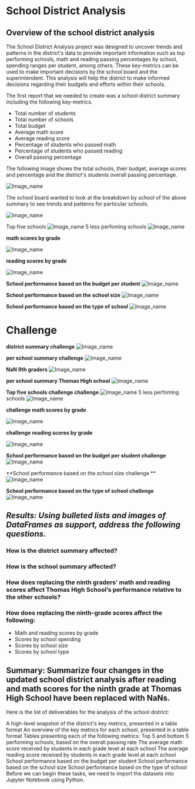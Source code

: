 # School District Analysis


## Overview of the school district analysis
The School District Analysis project was designed to uncover trends and patterns in the district's data to provide important information such as top performing schools, math and reading passing percentages by school, spending ranges per student, among others. These key-metrics can be used to make important decisions by the school board and the superintendent. This analysis will help the district to make informed decisions  regarding their budgets and efforts within their schools.
 
The first report that we needed to create was a school district summary including the following key-metrics. 

- Total number of students
- Total number of schools
- Total budget
- Average math score
- Average reading score
- Percentage of students who passed math
- Percentage of students who passed reading
- Overall passing percentage

The following image shows the total schools, their budget, average scores and percentage and the district's students overall passing percentage.

![Image_name](Images/district_summary_df.png)

The school board wanted to look at the breakdown by school of the above summary to see trends and patterns for particular schools.

![Image_name](Images/per_school_summary_df.png)


Top five schools 
![Image_name](Images/top_schools.png)
5 less perfoming schools 
![Image_name](Images/bottom_schools.png)

**math scores by grade**

![Image_name](Images/math_scores_by_grade.png)

**reading scores by grade**

![Image_name](Images/reading_scores_by_grade.png)

**School performance based on the budget per student**
![Image_name](Images/spending_summary.png)

**School performance based on the school size**
![Image_name](Images/scores_by_school_size.png)

**School performance based on the type of school**
![Image_name](Images/scores_by_school_type.png)



# Challenge

**district summary challenge**
![Image_name](Images/district_summary_challenge.png)



**per school summary challenge**
![Image_name](Images/per_school_summary_challenge.png)

**NaN 9th graders**
![Image_name](Images/NaN_9th_graders.png)

**per school summary Thomas High school**
![Image_name](Images/per_school_summary_ths_challenge.png)

**Top five schools challenge challenge**
![Image_name](Images/top_schools_challenge.png)
5 less perfoming schools 
![Image_name](Images/bottom_schools_challenge.png)

**challenge math scores by grade**

![Image_name](Images/math_scores_by_grade_challenge.png)

**challenge reading scores by grade**

![Image_name](Images/reading_scores_by_grade_challenge.png)

**School performance based on the budget per student challenge**
![Image_name](Images/spending_summary_challenge.png)

**School performance based on the school size challenge **
![Image_name](Images/scores_by_school_size_challenge.png)

**School performance based on the type of school challenge**
![Image_name](Images/scores_by_school_type_challenge.png)


## *Results: Using bulleted lists and images of DataFrames as support, address the following questions.*

### How is the district summary affected?

### How is the school summary affected?

### How does replacing the ninth graders’ math and reading scores affect Thomas High School’s performance relative to the other schools?
### How does replacing the ninth-grade scores affect the following:
- Math and reading scores by grade
- Scores by school spending
- Scores by school size
- Scores by school type
## Summary: Summarize four changes in the updated school district analysis after reading and math scores for the ninth grade at Thomas High School have been replaced with NaNs.




Here is the list of deliverables for the analysis of the school district: 

A high-level snapshot of the district's key metrics, presented in a table format
An overview of the key metrics for each school, presented in a table format
Tables presenting each of the following metrics:
Top 5 and bottom 5 performing schools, based on the overall passing rate
The average math score received by students in each grade level at each school
The average reading score received by students in each grade level at each school
School performance based on the budget per student
School performance based on the school size 
School performance based on the type of school
Before we can begin these tasks, we need to import the datasets into Jupyter Notebook using Python.